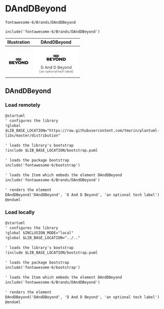 # DAndDBeyond


```text
fontawesome-6/Brands/DAndDBeyond
```

```text
include('fontawesome-6/Brands/DAndDBeyond')
```



| Illustration | DAndDBeyond |
| :---: | :---: |
| ![illustration for Illustration](../../fontawesome-6/Brands/DAndDBeyond.png) | ![illustration for DAndDBeyond](../../fontawesome-6/Brands/DAndDBeyond.Local.png) |




## DAndDBeyond

### Load remotely
```plantuml
@startuml
' configures the library
!global $LIB_BASE_LOCATION="https://raw.githubusercontent.com/tmorin/plantuml-libs/master/distribution"

' loads the library's bootstrap
!include $LIB_BASE_LOCATION/bootstrap.puml

' loads the package bootstrap
include('fontawesome-6/bootstrap')

' loads the Item which embeds the element DAndDBeyond
include('fontawesome-6/Brands/DAndDBeyond')

' renders the element
DAndDBeyond('DAndDBeyond', 'D And D Beyond', 'an optional tech label')
@enduml
```

### Load locally
```plantuml
@startuml
' configures the library
!global $INCLUSION_MODE="local"
!global $LIB_BASE_LOCATION="../.."

' loads the library's bootstrap
!include $LIB_BASE_LOCATION/bootstrap.puml

' loads the package bootstrap
include('fontawesome-6/bootstrap')

' loads the Item which embeds the element DAndDBeyond
include('fontawesome-6/Brands/DAndDBeyond')

' renders the element
DAndDBeyond('DAndDBeyond', 'D And D Beyond', 'an optional tech label')
@enduml
```

